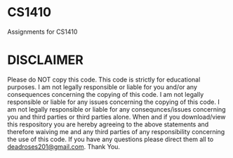 # CS1410

Assignments for CS1410

# DISCLAIMER
Please do NOT copy this code. This code is strictly for educational purposes. I am not legally responsible or liable for you and/or any consequences concerning the copying of this code. I am not legally responsible or liable for any issues concerning the copying of this code. I am not legally responsible or liable for any consequnces/issues concerning you and third parties or third parties alone. When and if you download/view this respository you are hereby agreeing to the above statements and therefore waiving me and any third parties of any responsibility concerning the use of this code. If you have any questions please direct them all to deadroses201@gmail.com. Thank You.
